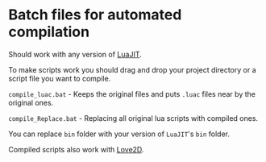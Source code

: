 # Batch files for automated compilation
Should work with any version of [LuaJIT](https://luajit.org).

To make scripts work you should drag and drop your project directory or a script file you want to compile.

`compile_luac.bat`    - Keeps the original files and puts `.luac` files near by the original ones.

`compile_Replace.bat` - Replacing all original lua scripts with compiled ones.

You can replace `bin` folder with your version of `LuaJIT`'s `bin` folder.

Compiled scripts also work with [Love2D](https://love2d.org).